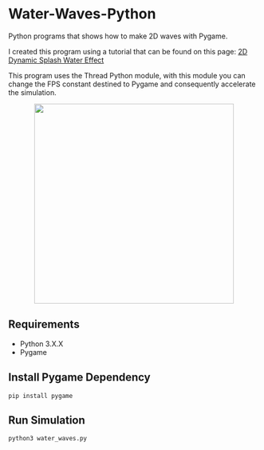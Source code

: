 # Water-Waves-Python
Python programs that shows how to make 2D waves with Pygame.
    
I created this program using a tutorial that can be found on this page:
[2D Dynamic Splash Water Effect](https://gamedevelopment.tutsplus.com/tutorials/make-a-splash-with-dynamic-2d-water-effects--gamedev-236)

This program uses the Thread Python module, with this module you can change the FPS constant destined to Pygame and consequently accelerate the simulation.

<p align="center">
  <img width="400" height="auto" src="https://github.com/JimPavan/Water-Waves-Python/blob/master/screenshots/simulation.gif">
</p>

## Requirements
- Python 3.X.X
- Pygame

## Install Pygame Dependency
```
pip install pygame
```

## Run Simulation
```
python3 water_waves.py
```
